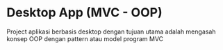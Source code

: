 # Desktop App (MVC - OOP)
 Project aplikasi berbasis desktop dengan tujuan utama adalah mengasah konsep OOP dengan pattern atau model program MVC
